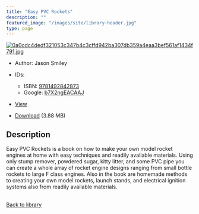```yaml
---
title: "Easy PVC Rockets"
description: ""
featured_image: "/images/site/library-header.jpg"
type: page
---
```


<a href="https://drive.google.com/uc?export=view&id=1qo9G1p5FP2VJT8PfKdYtQVtAHLQWViSX" target="_blank">![0a0cdc4dedf321053c347b4c3cffd942ba307db359a4eaa3bef561af1434f791.jpg](/images/library/0a0cdc4dedf321053c347b4c3cffd942ba307db359a4eaa3bef561af1434f791.jpg)</a>
* Author: Jason Smiley
* IDs:
  * ISBN: <a href="https://www.worldcat.org/isbn/9781492842873" target="_blank">9781492842873</a>
  * Google: <a href="https://books.google.com/books?id=b7X2ngEACAAJ" target="_blank">b7X2ngEACAAJ</a>
* <a href="https://drive.google.com/uc?export=view&id=1qo9G1p5FP2VJT8PfKdYtQVtAHLQWViSX" target="_blank">View</a>

* [Download](https://drive.google.com/uc?export=download&id=1qo9G1p5FP2VJT8PfKdYtQVtAHLQWViSX) (3.88 MB)

## Description<div>
<p>Easy PVC Rockets is a book on how to make your own model rocket engines at home with easy techniques and readily available materials. Using only stump remover, powdered sugar, kitty litter, and some PVC pipe you can create a whole array of rocket engine designs ranging from small bottle rockets to large F class engines. Also in the book are homemade methods to creating your own model rockets, launch stands, and electrical ignition systems also from readily available materials.</p></div>

<br />[Back to library](/library/)
